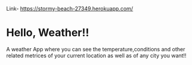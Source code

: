 Link- https://stormy-beach-27349.herokuapp.com/

# Hello, Weather!! 
A weather App where you can see the temperature,conditions and other related metrices of your current location as well as of any city you want!!

